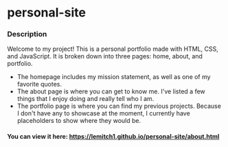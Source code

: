 # personal-site

### Description

Welcome to my project! This is a personal portfolio made with HTML, CSS, and JavaScript. It is broken down into three pages: home, about, and portfolio.

- The homepage includes my mission statement, as well as one of my favorite quotes.
- The about page is where you can get to know me. I've listed a few things that I enjoy doing and really tell who I am.
- The portfolio page is where you can find my previous projects. Because I don't have any to showcase at the moment, I currently have placeholders to show where they would be.

#### You can view it here: https://lemitch1.github.io/personal-site/about.html
